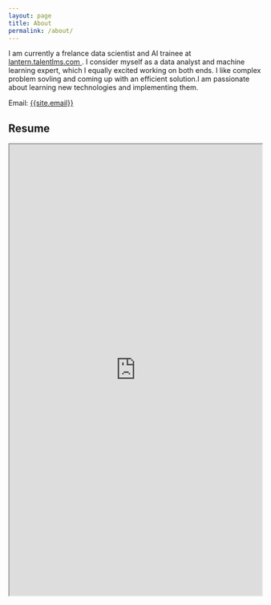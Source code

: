 ```yaml
---
layout: page
title: About
permalink: /about/
---
```

<p>
I am currently a frelance data scientist and AI trainee at <a href="https://lantern.talentlms.com/" target="_blank">lantern.talentlms.com </a>. I consider myself as a data analyst and machine learning expert, which I equally excited working on both ends. I like complex problem sovling and coming up with an efficient solution.I am passionate about learning new technologies and implementing them. 
</p>

Email: <a href="mailto:{{site.email}}?Subject=From Blog Site:">{{site.email}}</a>

## Resume
<iframe src="https://docs.google.com/document/d/e/2PACX-1vQPFT6LXIUAzW9vCVIcBFRRCZGH6dx7R3Og0KvdCcDMkveJMSz9d7Bvgqs6a0T-Og/pub?embedded=true" width="100%" height="900"></iframe>

